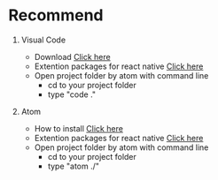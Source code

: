 # Recommend

1. Visual Code
    * Download [Click here](https://code.visualstudio.com/download)
    * Extention packages for react native [Click here](./VisualCode.md)
    * Open project folder by atom with command line
        * cd to your project folder
        * type "code ."

2. Atom
    * How to install [Click here](https://flight-manual.atom.io/getting-started/sections/installing-atom/)
    * Extention packages for react native [Click here](./Atom.md)
    * Open project folder by atom with command line
        * cd to your project folder
        * type "atom ./"